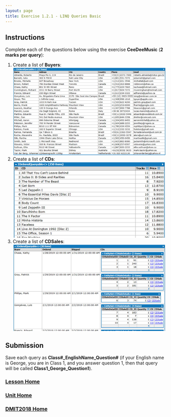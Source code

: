 ```yaml
---
layout: page
title: Exercise 1.2.1 - LINQ Queries Basic
---
```


## Instructions
Complete each of the questions below using the exercise **CeeDeeMusic** (**2 marks per query**):
1. Create a list of **Buyers**:<br>
![1_2_1-01](files/1_2_1-01.jpg)
2. Create a list of **CDs**:<br>
![1_2_1-02](files/1_2_1-02.jpg)
3. Create a list of **CDSales**:<br>
![1_2_1-03](files/1_2_1-03.jpg)

## Submission
Save each query as **Class#_EnglishName_Question#** (if your English name is George, you are in Class 1, and you answer question 1, then that query will be called **Class1_George_Question1**).

### [Lesson Home](1_2_0.md)
### [Unit Home](index.md)
### [DMIT2018 Home](../)